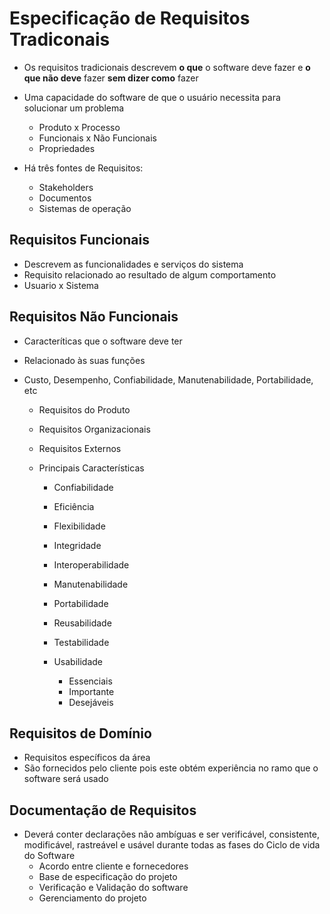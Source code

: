 # Especificação de Requisitos Tradiconais

- Os requisitos tradicionais descrevem **o que** o software deve fazer e **o que não deve** fazer **sem dizer como** fazer
- Uma capacidade do software de que o usuário necessita para solucionar um problema

    * Produto x Processo
    * Funcionais x Não Funcionais
    * Propriedades

- Há três fontes de Requisitos:
    
    * Stakeholders
    * Documentos
    * Sistemas de operação
        
## Requisitos Funcionais

- Descrevem as funcionalidades e serviços do sistema
- Requisito relacionado ao resultado de algum comportamento
- Usuario x Sistema

## Requisitos Não Funcionais

- Caracteríticas que o software deve ter
- Relacionado às suas funções
- Custo, Desempenho, Confiabilidade, Manutenabilidade, Portabilidade, etc

    * Requisitos do Produto
    * Requisitos Organizacionais
    * Requisitos Externos
    
    * Principais Características

        - Confiabilidade
        - Eficiência
        - Flexibilidade
        - Integridade
        - Interoperabilidade
        - Manutenabilidade
        - Portabilidade
        - Reusabilidade
        - Testabilidade
        - Usabilidade

            * Essenciais
            * Importante
            * Desejáveis

## Requisitos de Domínio

- Requisitos específicos da área
- São fornecidos pelo cliente pois este obtém experiência no ramo que o software será usado

## Documentação de Requisitos

- Deverá conter declarações não ambíguas e ser verificável, consistente, modificável, rastreável e usável durante todas as fases do Ciclo de vida do Software
    * Acordo entre cliente e fornecedores
    * Base de especificação do projeto
    * Verificação e Validação do software
    * Gerenciamento do projeto
